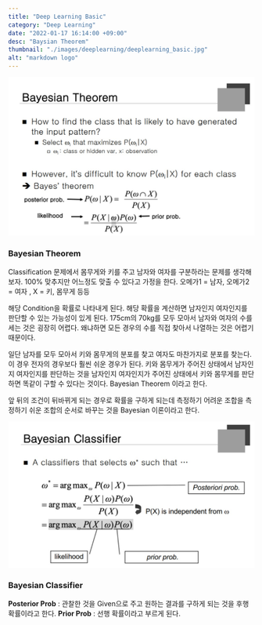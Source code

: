 ```yaml
---
title: "Deep Learning Basic"
category: "Deep Learning"
date: "2022-01-17 16:14:00 +09:00"
desc: "Baysian Theorem"
thumbnail: "./images/deeplearning/deeplearning_basic.jpg"
alt: "markdown logo"
---
```


![img](images/deeplearning_img/2_1.jpg)
### Bayesian Theorem
Classification 문제에서 몸무게와 키를 주고 남자와 여자를 구분하라는 문제를 생각해보자. 100% 맞추지만 어느정도 맞출 수 있다고 가정을 한다.
오메가1 = 남자, 오메가2 = 여자 , X = 키, 몸무게 등등

해당 Condition을 확률로 나타내게 된다. 해당 확률을 계산하면 남자인지 여자인지를 판단할 수 있는 가능성이 있게 된다. 175cm의 70kg를 모두 모아서 남자와 여자의 수를 세는 것은 굉장히 어렵다. 왜냐하면 모든 경우의 수를 직접 찾아서 나열하는 것은 어렵기 때문이다.

일단 남자를 모두 모아서 키와 몸무게의 분포를 찾고 여자도 마찬가지로 분포를 찾는다. 이 경우 전자의 경우보다 훨씬 쉬운 경우가 된다.  키와 몸무게가 주어진 상태에서 남자인지 여자인지를 판단하는 것을 남자인지 여자인지가 주어진 상태에서 키와 몸무게를 판단하면 똑같이 구할 수 있다는 것이다. Bayesian Theorem 이라고 한다.

앞 뒤의 조건이 뒤바뀌게 되는 경우로 확률을 구하게 되는데 측정하기 어려운 조합을 측정하기 쉬운 조합의 순서로 바꾸는 것을 Bayesian 이론이라고 한다. 


![img](images/deeplearning_img/2_2.jpg)
### Bayesian Classifier

**Posterior Prob** : 관찰한 것을 Given으로 주고 원하는 결과를 구하게 되는 것을 후행 확률이라고 한다.
**Prior Prob** : 선행 확률이라고 부르게 된다.
